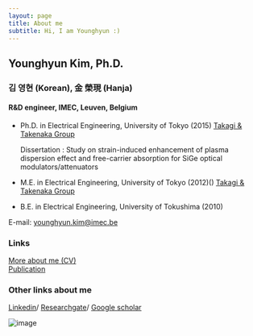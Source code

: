 ```yaml
---
layout: page
title: About me
subtitle: Hi, I am Younghyun :)
---
```


## Younghyun Kim, Ph.D.
### 김 영현 (Korean), 金 榮現 (Hanja)

#### R&D engineer, IMEC, Leuven, Belgium 

- Ph.D. in Electrical Engineering, University of Tokyo (2015)
   [Takagi & Takenaka Group](http://www.mosfet.k.u-tokyo.ac.jp/index-e.html)
  
   Dissertation : Study on strain-induced enhancement of plasma dispersion effect and free-carrier absorption for SiGe optical modulators/attenuators
- M.E. in Electrical Engineering, University of Tokyo (2012)()
   [Takagi & Takenaka Group](http://www.mosfet.k.u-tokyo.ac.jp/index-e.html)
- B.E. in Electrical Engineering, University of Tokushima (2010)

E-mail: younghyun.kim@imec.be

### Links 
[More about me (CV)](https://yh2424.github.io/cv)  
[Publication](https://yh2424.github.io/publication)  

### Other links about me
[Linkedin](https://www.linkedin.com/in/younghyun-kim-6806b5119)/
[Researchgate](https://www.researchgate.net/profile/Younghyun_Kim4)/
[Google scholar](https://scholar.google.com/citations?user=-X-RZCgAAAAJ&hl=en)

![image](https://user-images.githubusercontent.com/32427749/72687864-647b5880-3b02-11ea-958b-3324cf14382e.png)

